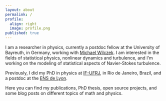 ```yaml
---
layout: about
permalink: /
profile:
  align: right
  image: profile.png
published: true
---
```


I am a researcher in physics, currently a postdoc fellow at the University of Bayreuth, in Germany, working with [Michael Wilczek][lchev]. I am interested in the fields of statistical physics, nonlinear dynamics and turbulence, and I'm working on the modeling of statistical aspects of Navier-Stokes turbulence.

Previously, I did my PhD in physics at [IF-UFRJ][ufrjfi], in Rio de Janeiro, Brazil, and a postdoc at the [ENS de Lyon][ensphy].

Here you can find my publications, PhD thesis, open source projects, and some blog posts on different topics of math and physics.

[ensphy]: http://www.ens-lyon.fr/PHYSIQUE/
[ufrjfi]: https://www.if.ufrj.br/
[lmori]: https://www.if.ufrj.br/~moriconi/hp.html
[lchev]: http://perso.ens-lyon.fr/laurent.chevillard/
[wilc]: https://www.wilczek.physik.uni-bayreuth.de/de/index.html
